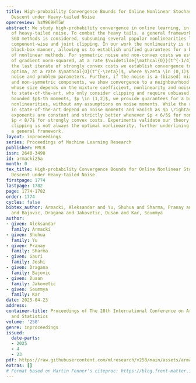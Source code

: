 ```yaml
---
title: High-probability Convergence Bounds for Online Nonlinear Stochastic Gradient
  Descent under Heavy-tailed Noise
openreview: hsM969HT5W
abstract: We study high-probability convergence in online learning, in the presence
  of heavy-tailed noise. To combat the heavy tails, a general framework of nonlinear
  SGD methods is considered, subsuming several popular nonlinearities like sign, quantization,
  component-wise and joint clipping. In our work the nonlinearity is treated in a
  black-box manner, allowing us to establish unified guarantees for a broad range
  of nonlinear methods. For symmetric noise and non-convex costs we establish convergence
  of gradient norm-squared, at a rate $\widetilde{\mathcal{O}}(t^{-1/4})$, while for
  the last iterate of strongly convex costs we establish convergence to the population
  optima, at a rate $\mathcal{O}(t^{-\zeta})$, where $\zeta \in (0,1)$ depends on
  noise and problem parameters. Further, if the noise is a (biased) mixture of symmetric
  and non-symmetric components, we show convergence to a neighbourhood of stationarity,
  whose size depends on the mixture coefficient, nonlinearity and noise. Compared
  to state-of-the-art, who only consider clipping and require unbiased noise with
  bounded $p$-th moments, $p \in (1,2]$, we provide guarantees for a broad class of
  nonlinearities, without any assumptions on noise moments. While the rate exponents
  in state-of-the-art depend on noise moments and vanish as $p \rightarrow 1$, our
  exponents are constant and strictly better whenever $p < 6/5$ for non-convex and
  $p < 8/7$ for strongly convex costs. Experiments validate our theory, showing that
  clipping is not always the optimal nonlinearity, further underlining the value of
  a general framework.
layout: inproceedings
series: Proceedings of Machine Learning Research
publisher: PMLR
issn: 2640-3498
id: armacki25a
month: 0
tex_title: High-probability Convergence Bounds for Online Nonlinear Stochastic Gradient
  Descent under Heavy-tailed Noise
firstpage: 1774
lastpage: 1782
page: 1774-1782
order: 1774
cycles: false
bibtex_author: Armacki, Aleksandar and Yu, Shuhua and Sharma, Pranay and Joshi, Gauri
  and Bajovic, Dragana and Jakovetic, Dusan and Kar, Soummya
author:
- given: Aleksandar
  family: Armacki
- given: Shuhua
  family: Yu
- given: Pranay
  family: Sharma
- given: Gauri
  family: Joshi
- given: Dragana
  family: Bajovic
- given: Dusan
  family: Jakovetic
- given: Soummya
  family: Kar
date: 2025-04-23
address:
container-title: Proceedings of The 28th International Conference on Artificial Intelligence
  and Statistics
volume: '258'
genre: inproceedings
issued:
  date-parts:
  - 2025
  - 4
  - 23
pdf: https://raw.githubusercontent.com/mlresearch/v258/main/assets/armacki25a/armacki25a.pdf
extras: []
# Format based on Martin Fenner's citeproc: https://blog.front-matter.io/posts/citeproc-yaml-for-bibliographies/
---
```


